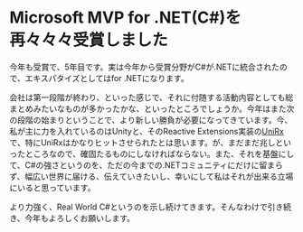 # Microsoft MVP for .NET(C#)を再々々々受賞しました

今年も受賞で、5年目です。実は今年から受賞分野がC#が.NETに統合されたので、エキスパタイズとしてはfor .NETになります。

会社は第一段階が終わり、といった感じで、それに付随する活動内容としても総まとめみたいなものが多かったかな、といったところでしょうか。今年はまた次の段階の始まりということで、より新しい勝負が必要になってきています。今、私が主に力を入れているのはUnityと、そのReactive Extensions実装の[UniRx](https://github.com/neuecc/UniRx)で、特にUniRxはかなりヒットさせられたとは思います。が、まだまだ兆しといったところなので、確固たるものにしなければならない。また、それを基盤にして、C#の強さというのを、ただの今までの.NETコミュニティにだけに留まらず、幅広い世界に届ける、伝えていきたいし、幸いにして私はそれが出来る立場にいると思っています。

より力強く、Real World C#というのを示し続けてきます。そんなわけで引き続き、今年もよろしくお願いします。